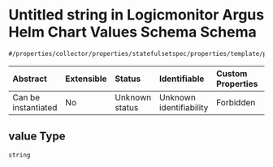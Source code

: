 # Untitled string in Logicmonitor Argus Helm Chart Values Schema Schema

```txt
#/properties/collector/properties/statefulsetspec/properties/template/properties/spec/properties/containers/properties/options/items#/properties/collector/properties/statefulsetSpec/properties/template/properties/spec/properties/dnsConfig/properties/options/items/properties/value
```



| Abstract            | Extensible | Status         | Identifiable            | Custom Properties | Additional Properties | Access Restrictions | Defined In                                                        |
| :------------------ | :--------- | :------------- | :---------------------- | :---------------- | :-------------------- | :------------------ | :---------------------------------------------------------------- |
| Can be instantiated | No         | Unknown status | Unknown identifiability | Forbidden         | Allowed               | none                | [values.schema.json\*](values.schema.json "open original schema") |

## value Type

`string`
